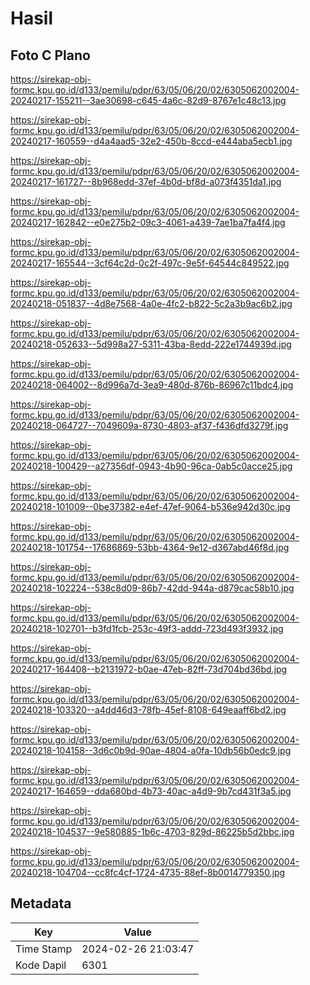 # Hasil

## Foto C Plano

https://sirekap-obj-formc.kpu.go.id/d133/pemilu/pdpr/63/05/06/20/02/6305062002004-20240217-155211--3ae30698-c645-4a6c-82d9-8767e1c48c13.jpg

https://sirekap-obj-formc.kpu.go.id/d133/pemilu/pdpr/63/05/06/20/02/6305062002004-20240217-160559--d4a4aad5-32e2-450b-8ccd-e444aba5ecb1.jpg

https://sirekap-obj-formc.kpu.go.id/d133/pemilu/pdpr/63/05/06/20/02/6305062002004-20240217-161727--8b968edd-37ef-4b0d-bf8d-a073f4351da1.jpg

https://sirekap-obj-formc.kpu.go.id/d133/pemilu/pdpr/63/05/06/20/02/6305062002004-20240217-162842--e0e275b2-09c3-4061-a439-7ae1ba7fa4f4.jpg

https://sirekap-obj-formc.kpu.go.id/d133/pemilu/pdpr/63/05/06/20/02/6305062002004-20240217-165544--3cf64c2d-0c2f-497c-9e5f-64544c849522.jpg

https://sirekap-obj-formc.kpu.go.id/d133/pemilu/pdpr/63/05/06/20/02/6305062002004-20240218-051837--4d8e7568-4a0e-4fc2-b822-5c2a3b9ac6b2.jpg

https://sirekap-obj-formc.kpu.go.id/d133/pemilu/pdpr/63/05/06/20/02/6305062002004-20240218-052633--5d998a27-5311-43ba-8edd-222e1744939d.jpg

https://sirekap-obj-formc.kpu.go.id/d133/pemilu/pdpr/63/05/06/20/02/6305062002004-20240218-064002--8d996a7d-3ea9-480d-876b-86967c11bdc4.jpg

https://sirekap-obj-formc.kpu.go.id/d133/pemilu/pdpr/63/05/06/20/02/6305062002004-20240218-064727--7049609a-8730-4803-af37-f436dfd3279f.jpg

https://sirekap-obj-formc.kpu.go.id/d133/pemilu/pdpr/63/05/06/20/02/6305062002004-20240218-100429--a27356df-0943-4b90-96ca-0ab5c0acce25.jpg

https://sirekap-obj-formc.kpu.go.id/d133/pemilu/pdpr/63/05/06/20/02/6305062002004-20240218-101009--0be37382-e4ef-47ef-9064-b536e942d30c.jpg

https://sirekap-obj-formc.kpu.go.id/d133/pemilu/pdpr/63/05/06/20/02/6305062002004-20240218-101754--17686869-53bb-4364-9e12-d367abd46f8d.jpg

https://sirekap-obj-formc.kpu.go.id/d133/pemilu/pdpr/63/05/06/20/02/6305062002004-20240218-102224--538c8d09-86b7-42dd-944a-d879cac58b10.jpg

https://sirekap-obj-formc.kpu.go.id/d133/pemilu/pdpr/63/05/06/20/02/6305062002004-20240218-102701--b3fd1fcb-253c-49f3-addd-723d493f3932.jpg

https://sirekap-obj-formc.kpu.go.id/d133/pemilu/pdpr/63/05/06/20/02/6305062002004-20240217-164408--b2131972-b0ae-47eb-82ff-73d704bd36bd.jpg

https://sirekap-obj-formc.kpu.go.id/d133/pemilu/pdpr/63/05/06/20/02/6305062002004-20240218-103320--a4dd46d3-78fb-45ef-8108-649eaaff6bd2.jpg

https://sirekap-obj-formc.kpu.go.id/d133/pemilu/pdpr/63/05/06/20/02/6305062002004-20240218-104158--3d6c0b9d-90ae-4804-a0fa-10db56b0edc9.jpg

https://sirekap-obj-formc.kpu.go.id/d133/pemilu/pdpr/63/05/06/20/02/6305062002004-20240217-164659--dda680bd-4b73-40ac-a4d9-9b7cd431f3a5.jpg

https://sirekap-obj-formc.kpu.go.id/d133/pemilu/pdpr/63/05/06/20/02/6305062002004-20240218-104537--9e580885-1b6c-4703-829d-86225b5d2bbc.jpg

https://sirekap-obj-formc.kpu.go.id/d133/pemilu/pdpr/63/05/06/20/02/6305062002004-20240218-104704--cc8fc4cf-1724-4735-88ef-8b0014779350.jpg


## Metadata

| Key        | Value               |
| ---------- | ------------------- |
| Time Stamp | 2024-02-26 21:03:47 |
| Kode Dapil | 6301                |



